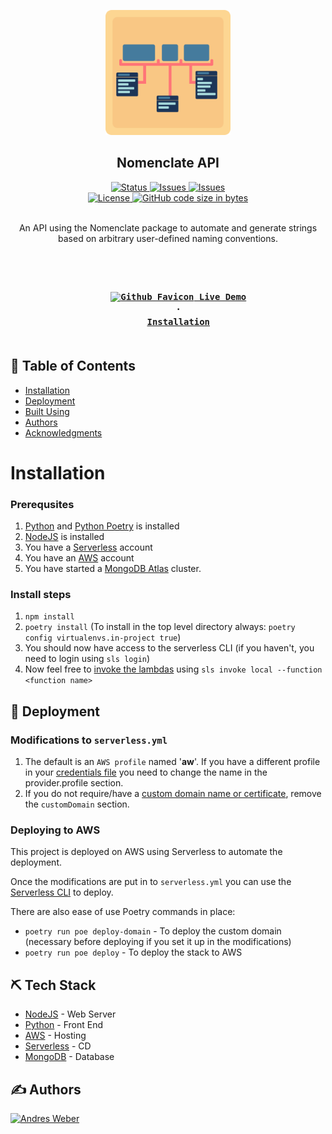 <p align="center">
    <img width=200px height=200px src="/docs/nomenclate_logo.png" alt="nomenclate logo">
</p>

<h2 align="center">Nomenclate API</h2>

<div align="center">
    <a href="https://github.com/AndresMWeber/nomenclate-api-python">
        <img alt="Status" src="https://img.shields.io/badge/status-active-success.svg" />
    </a>
    <a href="https://github.com/AndresMWeber/nomenclate-api-python/issues">
        <img alt="Issues" src="https://img.shields.io/github/issues/andresmweber/nomenclate-api-python.svg" />
    </a>
    <a href="https://github.com/AndresMWeber/nomenclate-api-python/actions/workflows/python-app.yml">
        <img alt="Issues" src="https://github.com/AndresMWeber/nomenclate-api-python/actions/workflows/python-app.yml/badge.svg" />
    </a>
    <br />
    <a href="https://github.com/AndresMWeber/nomenclate-api-python/blob/master/LICENSE">
        <img alt="License" src="https://img.shields.io/badge/License-BSD%203--Clause-blue.svg" />
    </a>
    <a href=".">
        <img alt="GitHub code size in bytes" src="https://img.shields.io/github/languages/code-size/andresmweber/nomenclate-api-python" />
    </a>
</div>

<br />

<p align="center">
An API using the Nomenclate package to automate and generate strings based on arbitrary user-defined naming conventions.
</p>

<br />

<h3 align="center">
    <code>
    <a href="https://nom-api.andresmweber.com/"><img width=14px alt="Github Favicon" src="https://aws.amazon.com/favicon.ico" /> Live Demo</a>
    ·
    <a href="#installation">Installation</a>
    </code>
</h3>

## 📝 Table of Contents

- [Installation](#installation)
- [Deployment](#deployment)
- [Built Using](#tech)
- [Authors](#authors)
- [Acknowledgments](#acknowledgement)

# Installation

### Prerequsites

1. [Python](https://www.python.org/) and [Python Poetry](https://python-poetry.org/) is installed
2. [NodeJS](https://www.nodejs.org/) is installed
3. You have a [Serverless](https://www.serverless.com/) account
4. You have an [AWS](https://aws.amazon.com/) account
5. You have started a [MongoDB Atlas](https://www.mongodb.com/) cluster.

### Install steps
1. `npm install`  
2. `poetry install` (To install in the top level directory always: `poetry config virtualenvs.in-project true`)
3. You should now have access to the serverless CLI (if you haven't, you need to login using `sls login`)
4. Now feel free to [invoke the lambdas](https://www.serverless.com/framework/docs/providers/aws/cli-reference/invoke-local/) using `sls invoke local --function <function name>`

## 🚀 Deployment <a name = "deployment"></a>

### Modifications to `serverless.yml`
1. The default is an `AWS profile` named '**aw**'.  If you have a different profile in your [credentials file](https://docs.aws.amazon.com/cli/latest/userguide/cli-configure-files.html) you need to change the name in the provider.profile section.
2. If you do not require/have a [custom domain name or certificate](https://www.serverless.com/blog/serverless-api-gateway-domain), remove the `customDomain` section.

### Deploying to AWS

This project is deployed on AWS using Serverless to automate the deployment.

Once the modifications are put in to `serverless.yml` you can use the [Serverless CLI](https://www.serverless.com/framework/docs/providers/aws/cli-reference/) to deploy.

There are also ease of use Poetry commands in place:
- `poetry run poe deploy-domain` - To deploy the custom domain (necessary before deploying if you set it up in the modifications)
- `poetry run poe deploy` - To deploy the stack to AWS


## ⛏️ Tech Stack <a name = "tech"></a>

- [NodeJS](https://www.nodejs.org/) - Web Server
- [Python](https://www.python.org/) - Front End
- [AWS](https://aws.amazon.com/) - Hosting
- [Serverless](https://www.serverless.com/) - CD
- [MongoDB](https://www.mongodb.com/) - Database

## ✍️ Authors <a name = "authors"></a>

<a href="https://github.com/andresmweber/">
    <img title="Andres Weber" src="https://github.com/andresmweber.png" height="50px">
</a>
